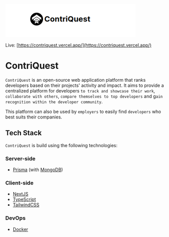 ![user-form](public/assets/images/logo.png)

<!-- # Project Name: ContriQuest -->

Live: [https://contriquest.vercel.app/](https://contriquest.vercel.app/)

# ContriQuest

`ContriQuest` is an open-source web application platform that ranks developers based on their projects' activity and impact. 
It aims to provide a centralized platform for developers `to track and showcase their work`, `collaborate with others`, `compare themselves to top developers` and g`ain recognition within the developer community`.

This platform can also be used by `employers` to easily find `developers` who best suits their companies.

## Tech Stack

`ContriQuest` is build using the following technologies:


### Server-side

- [Prisma](https://www.prisma.io/docs/) (with [MongoDB](https://www.mongodb.com/))

### Client-side

- [NextJS](https://nextjs.org/)
- [TypeScript](https://www.typescriptlang.org/docs)
- [TailwindCSS](https://tailwindcss.com/)

### DevOps 
- [Docker](https://www.docker.com/)
